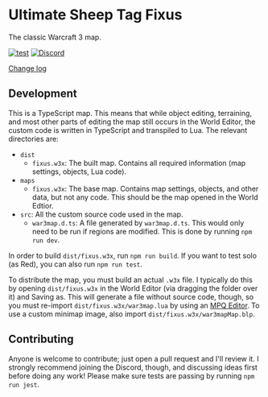 # Ultimate Sheep Tag Fixus

The classic Warcraft 3 map.

[![test](https://github.com/voces/fixus/workflows/test/badge.svg)](https://github.com/voces/fixus/actions?query=workflow%3Atest)
[![Discord](https://img.shields.io/discord/232301193718661121)](https://discord.gg/Y4dHvwX)

[Change log](CHANGELOG.md)

## Development
This is a TypeScript map. This means that while object editing, terraining, and most other parts of editing the map still occurs in the World Editor, the custom code is written in TypeScript and transpiled to Lua. The relevant directories are:
- `dist`
  - `fixus.w3x`: The built map. Contains all required information (map settings, objects, Lua code).
- `maps`
  - `fixus.w3x`: The base map. Contains map settings, objects, and other data, but not any code. This should be the map opened in the World Edtior.
- `src`: All the custom source code used in the map.
  - `war3map.d.ts`: A file generated by `war3map.d.ts`. This would only need to be run if regions are modified. This is done by running `npm run dev`.

In order to build `dist/fixus.w3x`, run `npm run build`. If you want to test solo (as Red), you can also run `npm run test`.

To distribute the map, you must build an actual `.w3x` file. I typically do this by opening `dist/fixus.w3x` in the World Editor (via dragging the folder over it) and Saving as. This will generate a file without source code, though, so you must re-import `dist/fixus.w3x/war3map.lua` by using an [MPQ Editor](http://www.zezula.net/en/mpq/download.html). To use a custom minimap image, also import `dist/fixus.w3x/war3mapMap.blp`.

## Contributing
Anyone is welcome to contribute; just open a pull request and I'll review it. I strongly recommend joining the Discord, though, and discussing ideas first before doing any work! Please make sure tests are passing by running `npm run jest`.
